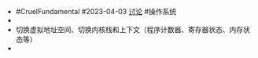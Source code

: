 - #CruelFundamental #2023-04-03 [讨论](https://github.com/CYZH1307/CruelFundamental/tree/main/homework/202304/03) #操作系统
-
- 切换虚拟地址空间、切换内核栈和上下文（程序计数器、寄存器状态、内存状态等）
-
